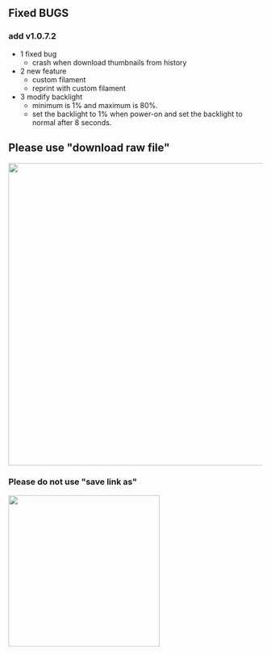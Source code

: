 ## Fixed BUGS
### add v1.0.7.2
* 1 fixed bug
  * crash when download thumbnails from history
* 2 new feature
  * custom filament
  * reprint with custom filament
* 3 modify backlight
  * minimum  is 1% and maximum  is 80%.
  * set the backlight to 1% when power-on and set the backlight to normal after 8 seconds.

## Please use "download raw file"

<img src=/img/how_to_download.gif width="600"/>

### Please do not use "save link as"

<img src=/img/dont_save_as.png width="300"/>
